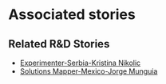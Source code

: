 # Associated stories

<!-- !!DO NOT REMOVE!! start autogenerated hyperlinks -->
## Related R&D Stories
- [Experimenter\-Serbia\-Kristina Nikolic](/RnD-Archive/stories/?doc=Kristina%20Serbia_LQ-en-US)
- [Solutions Mapper\-Mexico\-Jorge Munguia](/RnD-Archive/stories/?doc=Jorge_edited-en-US)
<!-- !!DO NOT REMOVE!! end autogenerated hyperlinks -->